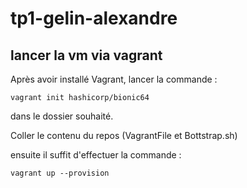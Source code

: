 # tp1-gelin-alexandre


## lancer la vm via vagrant

Après avoir installé Vagrant, lancer la commande : 

```
vagrant init hashicorp/bionic64
```
dans le dossier souhaité.

Coller le contenu du repos (VagrantFile et Bottstrap.sh)

ensuite il suffit d'effectuer la commande : 
```
vagrant up --provision
```